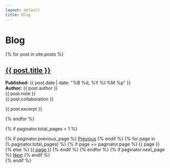```yaml
---
layout: default
title: Blog
---
```


# Blog

{% for post in site.posts %}
  <article>
    <h2><a href="{{ post.url }}">{{ post.title }}</a></h2>
    <p class="meta">
      <strong>Published:</strong> {{ post.date | date: "%B %d, %Y %I:%M %p" }}<br>
      <strong>Author:</strong> {{ post.author }}<br>
      {{ post.note }}<br>
      {{ post.collaboration }}
    </p>
    <p>{{ post.excerpt }}</p>
  </article>
{% endfor %}

<!-- Pagination links -->
{% if paginator.total_pages > 1 %}
  <div class="pagination">
    {% if paginator.previous_page %}
      <a href="{{ paginator.previous_page_path }}">Previous</a>
    {% endif %}
    {% for page in (1..paginator.total_pages) %}
      {% if page == paginator.page %}
        <span>{{ page }}</span>
      {% else %}
        <a href="{{ site.paginate_path | replace: ':num', page }}">{{ page }}</a>
      {% endif %}
    {% endfor %}
    {% if paginator.next_page %}
      <a href="{{ paginator.next_page_path }}">Next</a>
    {% endif %}
  </div>
{% endif %}
